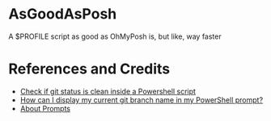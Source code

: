 # AsGoodAsPosh
A $PROFILE script as good as OhMyPosh is, but like, way faster

References and Credits
===
* [Check if git status is clean inside a Powershell script](https://stackoverflow.com/questions/45145875/check-if-git-status-is-clean-inside-a-powershell-script)
* [How can I display my current git branch name in my PowerShell prompt?](https://stackoverflow.com/questions/1287718/how-can-i-display-my-current-git-branch-name-in-my-powershell-prompt)
* [About Prompts](https://docs.microsoft.com/en-us/powershell/module/microsoft.powershell.core/about/about_prompts?view=powershell-7.1)
